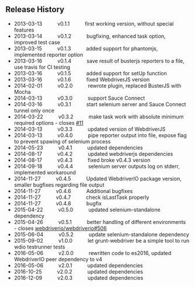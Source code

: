 ## Release History

* 2013-03-13   v0.1.1   first working version, without special features
* 2013-03-14   v0.1.2   bugfixing, enhanced task option, improved test case
* 2013-03-15   v0.1.3   added support for phantomjs, implemented reporter option
* 2013-03-16   v0.1.4   save result of busterjs reporters to a file, use travis for CI testing
* 2013-03-16   v0.1.5   added support for setUp function
* 2013-03-16   v0.1.6   fixed WebdriverJS version
* 2014-02-01   v0.2.0   rewrote plugin, replaced BusterJS with Mocha
* 2014-03-13   v0.3.0   support Sauce Connect
* 2014-03-16   v0.3.1   start selenium server and Sauce Connect tunnel only once
* 2014-03-22   v0.3.2   make task work with absolute minimum required options - closes [#11](https://github.com/webdriverio/grunt-webdriver/issues/11)
* 2014-03-13   v0.3.3   updated version of WebdriverJS
* 2014-03-13   v0.4.0   pipe reporter output into file, expose flag to prevent spawing of selenium process
* 2014-05-23   v0.4.1   updated dependencies
* 2014-08-17   v0.4.2   updated webdriverjs dependencies
* 2014-08-17   v0.4.3   fixed broke v0.4.3 version
* 2014-09-18   v0.4.4   selenium server outputs log on stderr, implemented workaround
* 2014-11-27   v0.4.5   Updated WebdriverIO package version, smaller bugfixes regarding file output
* 2014-11-27   v0.4.6   Additional bugfixes
* 2014-11-27   v0.4.7   check isLastTask properly
* 2014-11-27   v0.4.8   bugfix
* 2015-04-22   v0.5.0   updated selenium-standalone dependency
* 2015-04-26   v0.5.1   better handling of different environments - closes [webdriverio/webdriverio#506](https://github.com/webdriverio/webdriverio/issues/506)
* 2015-06-04   v0.5.2   update selenium-standalone dependency
* 2015-09-02   v1.0.0   let grunt-webdriver be a simple tool to run wdio testrunner tests
* 2016-05-06   v2.0.0   rewritten code to es2016, updated WebdriverIO peer dependency to v4
* 2016-05-06   v2.0.1   updated dependencies
* 2016-10-25   v2.0.2   updated dependencies
* 2016-12-09   v2.0.3   updated dependencies
